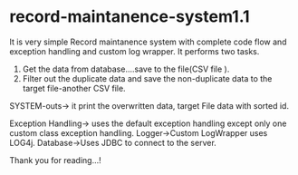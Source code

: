 # record-maintanence-system1.1

It is very simple Record maintanence system with complete code flow and exception handling and custom log wrapper.
It performs two tasks.

1. Get the data from database....save to the file(CSV file ).
2. Filter out the duplicate data and save the non-duplicate data to the target file-another CSV file.

SYSTEM-outs-> it print the overwritten data, target File data with sorted id.

Exception Handling-> uses the default exception handling except only one custom class exception handling.
Logger->Custom LogWrapper uses LOG4j.
Database->Uses JDBC to connect to the server.


Thank you for reading...!

